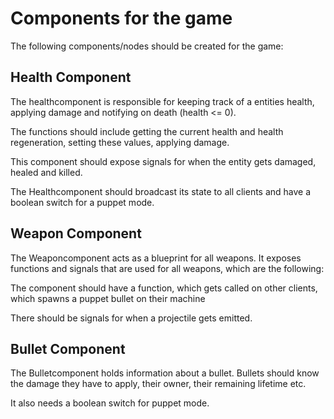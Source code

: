 # Components for the game

The following components/nodes should be created for the game:

## Health Component
The healthcomponent is responsible for keeping track of a entities health, applying damage and notifying on death (health <= 0).

The functions should include getting the current health and health regeneration, setting these values, applying damage.

This component should expose signals for when the entity gets damaged, healed and killed.

The Healthcomponent should broadcast its state to all clients and have a boolean switch for a puppet mode.

## Weapon Component
The Weaponcomponent acts as a blueprint for all weapons. It exposes functions and signals that are used for all weapons, which are the following:

The component should have a function, which gets called on other clients, which spawns a puppet bullet on their machine

There should be signals for when a projectile gets emitted.

## Bullet Component
The Bulletcomponent holds information about a bullet. Bullets should know the damage they have to apply, their owner, their remaining lifetime etc.

It also needs a boolean switch for puppet mode.